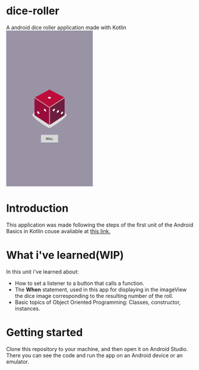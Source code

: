 # dice-roller
A android dice roller application made with Kotlin
<br>
<img alt="bday" title="bday" src=".github/app.png" />

Introduction
==
This application was made following the steps of the first unit of the Android Basics in Kotlin couse avaliable at 
[this link.](https://developer.android.com/courses/android-basics-kotlin/course)

What i've learned(WIP)
==
In this unit i've learned about:
<ul>
  <li>How to set a listener to a button that calls a function.</li>
  <li>The <b>When</b> statement, used in this app for displaying in the imageView the dice image corresponding to the resulting number of the roll.</li>
  <li>Basic topics of Object Oriented Programming: Classes, constructor, instances.</li>
</ul>

Getting started
==

Clone this repository to your machine, and then open it on Android Studio. There you can see the code and run the app on an Android device or an emulator.
